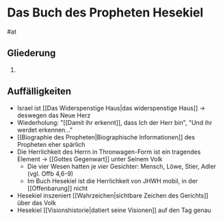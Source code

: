 # Das Buch des Propheten Hesekiel

#at

## Gliederung

1. 

## Auffälligkeiten

- Israel ist [[Das Widerspenstige Haus|das widerspenstige Haus]] -> deswegen das Neue Herz
- Wiederholung: "[[Damit ihr erkennt]], dass Ich der Herr bin", "Und ihr werdet erkennen..."
- [[Biographie des Propheten|Biographische Informationen]] des Propheten eher spärlich
- Die Herrlichkeit des Herrn in Thronwagen-Form ist ein tragendes Element -> [[Gottes Gegenwart]] unter Seinem Volk
	- Die vier Wesen hatten je vier Gesichter: Mensch, Löwe, Stier, Adler (vgl. Offb 4,6-9)
	- Im Buch Hesekiel ist die Herrlichkeit von JHWH mobil, in der [[Offenbarung]] nicht
- Hesekiel inszeniert [[Wahrzeichen|sichtbare Zeichen des Gerichts]] über das Volk
- Hesekiel [[Visionshistorie|datiert seine Visionen]] auf den Tag genau

